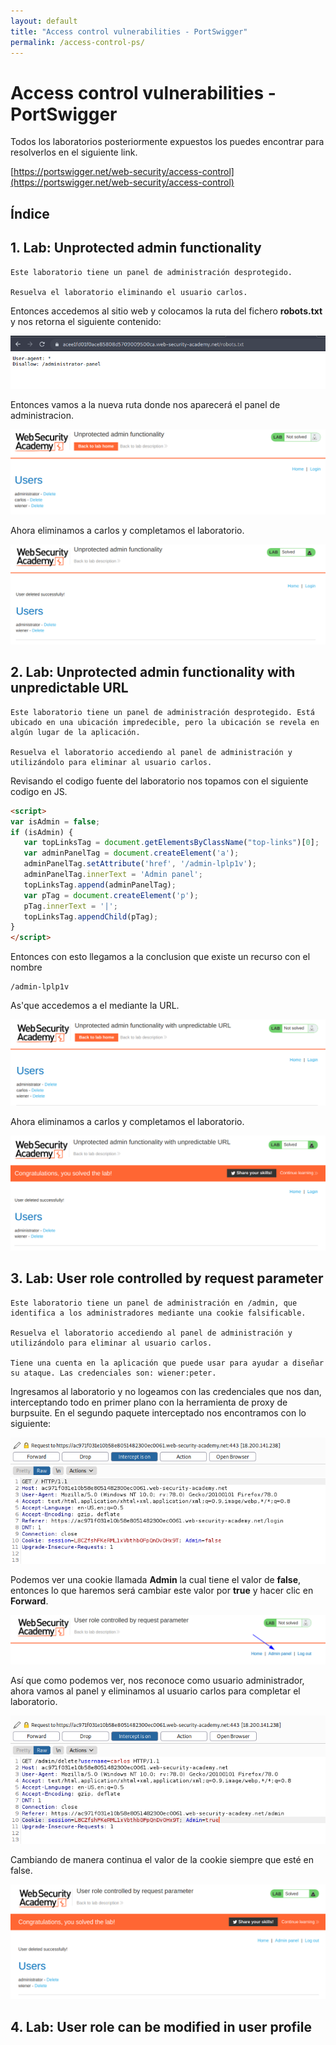```yaml
---
layout: default
title: "Access control vulnerabilities - PortSwigger"
permalink: /access-control-ps/
---
```


# Access control vulnerabilities - PortSwigger

Todos los laboratorios posteriormente expuestos los puedes encontrar para resolverlos en el siguiente link.

[https://portswigger.net/web-security/access-control](https://portswigger.net/web-security/access-control)

## Índice



## 1. Lab: Unprotected admin functionality

```
Este laboratorio tiene un panel de administración desprotegido.

Resuelva el laboratorio eliminando el usuario carlos.
```

Entonces accedemos al sitio web y colocamos la ruta del fichero **robots.txt** y nos retorna el siguiente contenido:

![](img1.png)

Entonces vamos a la nueva ruta donde nos aparecerá el panel de administracion.

![](img2.png)

Ahora eliminamos a carlos y completamos el laboratorio.

![](img3.png)

## 2. Lab: Unprotected admin functionality with unpredictable URL

```
Este laboratorio tiene un panel de administración desprotegido. Está ubicado en una ubicación impredecible, pero la ubicación se revela en algún lugar de la aplicación.

Resuelva el laboratorio accediendo al panel de administración y utilizándolo para eliminar al usuario carlos.
```

Revisando el codigo fuente del laboratorio nos topamos con el siguiente codigo en JS.

```html
<script>
var isAdmin = false;
if (isAdmin) {
   var topLinksTag = document.getElementsByClassName("top-links")[0];
   var adminPanelTag = document.createElement('a');
   adminPanelTag.setAttribute('href', '/admin-lplp1v');
   adminPanelTag.innerText = 'Admin panel';
   topLinksTag.append(adminPanelTag);
   var pTag = document.createElement('p');
   pTag.innerText = '|';
   topLinksTag.appendChild(pTag);
}
</script>
```

Entonces con esto llegamos a la conclusion que existe un recurso con el nombre

```
/admin-lplp1v
```

As'que accedemos a el mediante la URL.

![](img4.png)

Ahora eliminamos a carlos y completamos el laboratorio.

![](img5.png)

## 3. Lab: User role controlled by request parameter

```
Este laboratorio tiene un panel de administración en /admin, que identifica a los administradores mediante una cookie falsificable.

Resuelva el laboratorio accediendo al panel de administración y utilizándolo para eliminar al usuario carlos.

Tiene una cuenta en la aplicación que puede usar para ayudar a diseñar su ataque. Las credenciales son: wiener:peter.
```

Ingresamos al laboratorio y no logeamos con las credenciales que nos dan, interceptando todo en primer plano con la herramienta de proxy de burpsuite. En el segundo paquete interceptado nos encontramos con lo siguiente:

![](img6.png)

Podemos ver una cookie llamada **Admin** la cual tiene el valor de **false**, entonces lo que haremos será cambiar este valor por **true** y hacer clic en **Forward**.

![](img7.png)

Así que como podemos ver, nos reconoce como usuario administrador, ahora vamos al panel y eliminamos al usuario carlos para completar el laboratorio.

![](img8.png)

Cambiando de manera continua el valor de la cookie siempre que esté en false.

![](img9.png)

## 4. Lab: User role can be modified in user profile


